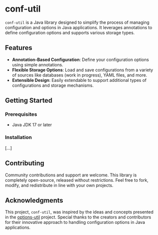# conf-util
`conf-util` is a Java library designed to simplify the process of managing configuration and options in Java applications. It leverages annotations to define configuration options and supports various storage types.

## Features
- **Annotation-Based Configuration**: Define your configuration options using simple annotations.
- **Flexible Storage Options**: Load and save configurations from a variety of sources like databases (work in progress), YAML files, and more.
- **Extensible Design**: Easily extendable to support additional types of configurations and storage mechanisms.

## Getting Started

### Prerequisites
- Java JDK 17 or later

### Installation
[...]

## Contributing
Community contributions and support are welcome. This library is completely open-source, released without restrictions. Feel free to fork, modify, and redistribute in line with your own projects.

## Acknowledgments
This project, `conf-util`, was inspired by the ideas and concepts presented in the [options-util](https://github.com/options-util/options-util) project. Special thanks to the creators and contributors for their innovative approach to handling configuration options in Java applications.
